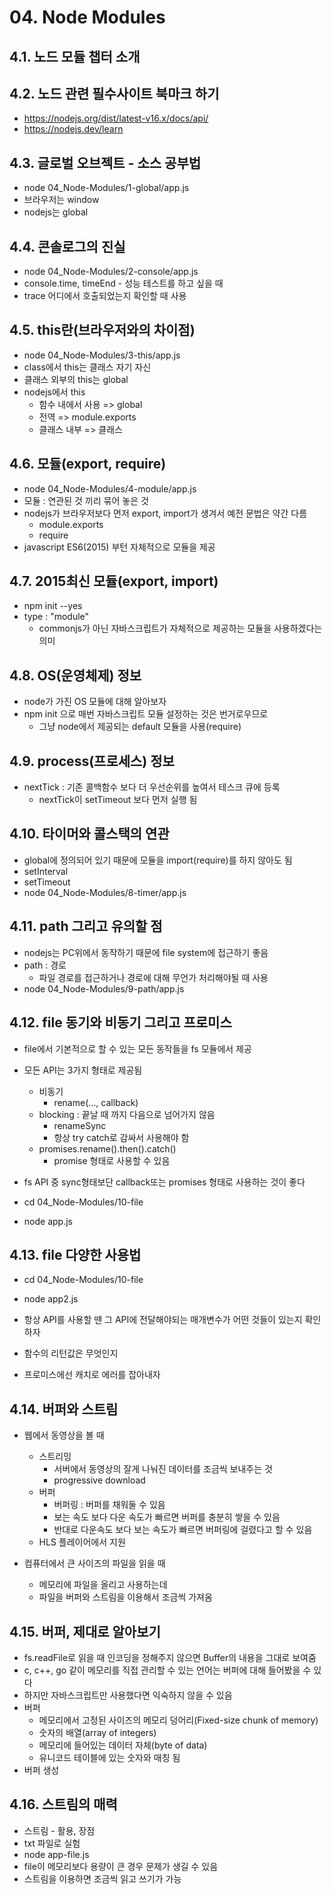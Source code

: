 # 04. Node Modules

## 4.1. 노드 모듈 챕터 소개

## 4.2. 노드 관련 필수사이트 북마크 하기

- https://nodejs.org/dist/latest-v16.x/docs/api/
- https://nodejs.dev/learn

## 4.3. 글로벌 오브젝트 - 소스 공부법

- node 04_Node-Modules/1-global/app.js
- 브라우저는 window
- nodejs는 global

## 4.4. 콘솔로그의 진실

- node 04_Node-Modules/2-console/app.js
- console.time, timeEnd - 성능 테스트를 하고 싶을 때
- trace 어디에서 호출되었는지 확인할 때 사용

## 4.5. this란(브라우저와의 차이점)

- node 04_Node-Modules/3-this/app.js
- class에서 this는 클래스 자기 자신
- 클래스 외부의 this는 global
- nodejs에서 this
  - 함수 내에서 사용 => global
  - 전역 => module.exports
  - 클래스 내부 => 클래스

## 4.6. 모듈(export, require)

- node 04_Node-Modules/4-module/app.js
- 모듈 : 연관된 것 끼리 묶어 놓은 것
- nodejs가 브라우저보다 먼저 export, import가 생겨서 예전 문법은 약간 다름
  - module.exports
  - require
- javascript ES6(2015) 부턴 자체적으로 모듈을 제공

## 4.7. 2015최신 모듈(export, import)

- npm init --yes
- type : "module"
  - commonjs가 아닌 자바스크립트가 자체적으로 제공하는 모듈을 사용하겠다는 의미

## 4.8. OS(운영체제) 정보

- node가 가진 OS 모듈에 대해 알아보자
- npm init 으로 매번 자바스크립트 모듈 설정하는 것은 번거로우므로
  - 그냥 node에서 제공되는 default 모듈을 사용(require)

## 4.9. process(프로세스) 정보

- nextTick : 기존 콜백함수 보다 더 우선순위를 높여서 테스크 큐에 등록
  - nextTick이 setTimeout 보다 먼저 실행 됨

## 4.10. 타이머와 콜스택의 연관

- global에 정의되어 있기 때문에 모듈을 import(require)를 하지 않아도 됨
- setInterval
- setTimeout
- node 04_Node-Modules/8-timer/app.js

## 4.11. path 그리고 유의할 점

- nodejs는 PC위에서 동작하기 때문에 file system에 접근하기 좋음
- path : 경로
  - 파일 경로를 접근하거나 경로에 대해 무언가 처리해야될 때 사용
- node 04_Node-Modules/9-path/app.js

## 4.12. file 동기와 비동기 그리고 프로미스

- file에서 기본적으로 할 수 있는 모든 동작들을 fs 모듈에서 제공
- 모든 API는 3가지 형태로 제공됨

  - 비동기
    - rename(..., callback)
  - blocking : 끝날 때 까지 다음으로 넘어가지 않음
    - renameSync
    - 항상 try catch로 감싸서 사용해야 함
  - promises.rename().then().catch()
    - promise 형태로 사용할 수 있음

- fs API 중 sync형태보단 callback또는 promises 형태로 사용하는 것이 좋다

- cd 04_Node-Modules/10-file
- node app.js

## 4.13. file 다양한 사용법

- cd 04_Node-Modules/10-file
- node app2.js

- 항상 API를 사용할 땐 그 API에 전달해야되는 매개변수가 어떤 것들이 있는지 확인하자
- 함수의 리턴값은 무엇인지
- 프로미스에선 캐치로 에러를 잡아내자

## 4.14. 버퍼와 스트림

- 웹에서 동영상을 볼 때

  - 스트리밍
    - 서버에서 동영상의 잘게 나눠진 데이터를 조금씩 보내주는 것
    - progressive download
  - 버퍼
    - 버퍼링 : 버퍼를 채워둘 수 있음
    - 보는 속도 보다 다운 속도가 빠르면 버퍼를 충분히 쌓을 수 있음
    - 반대로 다운속도 보다 보는 속도가 빠르면 버퍼링에 걸렸다고 할 수 있음
  - HLS 플레이어에서 지원

- 컴퓨터에서 큰 사이즈의 파일을 읽을 때
  - 메모리에 파일을 올리고 사용하는데
  - 파일을 버퍼와 스트림을 이용해서 조금씩 가져옴

## 4.15. 버퍼, 제대로 알아보기

- fs.readFile로 읽을 때 인코딩을 정해주지 않으면 Buffer의 내용을 그대로 보여줌
- c, c++, go 같이 메모리를 직접 관리할 수 있는 언어는 버퍼에 대해 들어봤을 수 있다
- 하지만 자바스크립트만 사용했다면 익숙하지 않을 수 있음
- 버퍼
  - 메모리에서 고정된 사이즈의 메모리 덩어리(Fixed-size chunk of memory)
  - 숫자의 배열(array of integers)
  - 메모리에 들어있는 데이터 자체(byte of data)
  - 유니코드 테이블에 있는 숫자와 매칭 됨
- 버퍼 생성

## 4.16. 스트림의 매력

- 스트림 - 활용, 장점
- txt 파일로 실험
- node app-file.js
- file이 메모리보다 용량이 큰 경우 문제가 생길 수 있음
- 스트림을 이용하면 조금씩 읽고 쓰기가 가능
